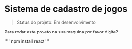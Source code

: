 <h1>Sistema de cadastro de jogos</h1>

> Status do projeto: Em desenvolvimento

Para rodar este projeto na sua maquina por favor digite?

''''
npm install react
'''
